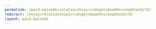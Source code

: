 ```yaml
---
permalink: /paid-episode/relationships/cvdngels8oam5nicenpbteo3v74/
redirect: /enjoy/relationships/cvdngels8oam5nicenpbteo3v74/
layout: paid-episode
---
```

